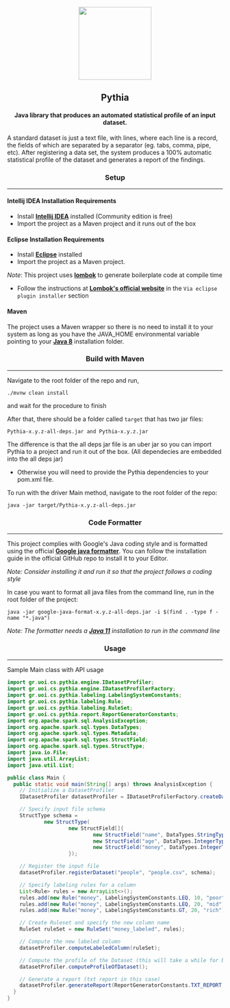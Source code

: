 <p align="center"> 
    <img height=170 src="https://cdn.discordapp.com/attachments/326432556037832704/936299117766926406/logo3.png"/> 
</p>

## <div align="center">Pythia</div>

#### <div align="center">Java library that produces an automated statistical profile of an input dataset.</div>

A standard dataset is just a text file, with lines, where each line is a record, the fields of which are separated by a
separator (eg. tabs, comma, pipe, etc). After registering a data set, the system produces a 100% automatic statistical
profile of the dataset and generates a report of the findings.

### <div align="center">Setup</div>

---

#### Intellij IDEA Installation Requirements

- Install [**Intellij IDEA**](https://www.jetbrains.com/idea/download/#section=windows) installed (Community edition is
  free)
- Import the project as a Maven project and it runs out of the box

#### Eclipse Installation Requirements

- Install [**Eclipse**](https://www.eclipse.org/downloads/) installed
- Import the project as a Maven project.

_Note_: This project uses [**lombok**](https://projectlombok.org/) to generate boilerplate code at compile time

- Follow the instructions at [**Lombok's official website**](https://projectlombok.org/setup/eclipse)
  in the `Via eclipse plugin installer` section

#### Maven

The project uses a Maven wrapper so there is no need to install it to your system as long as you have the JAVA_HOME
environmental variable pointing to your [**Java 8**](https://www.oracle.com/java/technologies/downloads/) installation
folder.

### <div align="center">Build with Maven</div>

---

Navigate to the root folder of the repo and run,

~~~~
./mvnw clean install
~~~~

and wait for the procedure to finish

After that, there should be a folder called `target` that has two jar files:

~~~~
Pythia-x.y.z-all-deps.jar and Pythia-x.y.z.jar
~~~~

The difference is that the all deps jar file is an uber jar so you can import Pythia to a project and run it out of the
box. (All dependecies are embedded into the all deps jar)

* Otherwise you will need to provide the Pythia dependencies to your pom.xml file.

To run with the driver Main method, navigate to the root folder of the repo:

~~~~
java -jar target/Pythia-x.y.z-all-deps.jar
~~~~

### <div align="center">Code Formatter</div>

---

This project complies with Google's Java coding style and is formatted using the official [**Google java
formatter**](https://github.com/google/google-java-format). You can follow the installation guide in the official GitHub
repo to install it to your Editor.

_Note:  Consider installing it and run it so that the project follows a coding style_

In case you want to format all java files from the command line, run in the root folder of the project:

~~~~shell
java -jar google-java-format-x.y.z-all-deps.jar -i $(find . -type f -name "*.java")
~~~~

_Note: The formatter needs a [**Java 11**](https://www.oracle.com/java/technologies/downloads/#java11) installation to
run in the command line_

### <div align="center">Usage</div>

---

Sample Main class with API usage

```java
import gr.uoi.cs.pythia.engine.IDatasetProfiler;
import gr.uoi.cs.pythia.engine.IDatasetProfilerFactory;
import gr.uoi.cs.pythia.labeling.LabelingSystemConstants;
import gr.uoi.cs.pythia.labeling.Rule;
import gr.uoi.cs.pythia.labeling.RuleSet;
import gr.uoi.cs.pythia.report.ReportGeneratorConstants;
import org.apache.spark.sql.AnalysisException;
import org.apache.spark.sql.types.DataTypes;
import org.apache.spark.sql.types.Metadata;
import org.apache.spark.sql.types.StructField;
import org.apache.spark.sql.types.StructType;
import java.io.File;
import java.util.ArrayList;
import java.util.List;

public class Main {
  public static void main(String[] args) throws AnalysisException {
    // Initialize a DatasetProfiler
    IDatasetProfiler datasetProfiler = IDatasetProfilerFactory.createDatasetProfiler();

    // Specify input file schema
    StructType schema =
            new StructType(
                    new StructField[]{
                            new StructField("name", DataTypes.StringType, true, Metadata.empty()),
                            new StructField("age", DataTypes.IntegerType, true, Metadata.empty()),
                            new StructField("money", DataTypes.IntegerType, true, Metadata.empty()),
                    });

    // Register the input file
    datasetProfiler.registerDataset("people", "people.csv", schema);

    // Specify labeling rules for a column
    List<Rule> rules = new ArrayList<>();
    rules.add(new Rule("money", LabelingSystemConstants.LEQ, 10, "poor"));
    rules.add(new Rule("money", LabelingSystemConstants.LEQ, 20, "mid"));
    rules.add(new Rule("money", LabelingSystemConstants.GT, 20, "rich"));

    // Create Ruleset and specify the new column name
    RuleSet ruleSet = new RuleSet("money_labeled", rules);

    // Compute the new labeled column
    datasetProfiler.computeLabeledColumn(ruleSet);

    // Compute the profile of the Dataset (this will take a while for big datasets)
    datasetProfiler.computeProfileOfDataset();

    // Generate a report (txt report in this case)
    datasetProfiler.generateReport(ReportGeneratorConstants.TXT_REPORT, "report.txt");
  }
}
```
